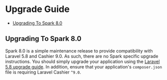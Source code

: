 # Upgrade Guide

- [Upgrading To Spark 8.0](#upgrade-spark-8.0)

<a name="upgrade-spark-8.0"></a>
## Upgrading To Spark 8.0

Spark 8.0 is a simple maintenance release to provide compatibility with Laravel 5.8 and Cashier 9.0. As such, there are no Spark specific upgrade instructions. You should simply upgrade your application using the [Laravel 5.8 upgrade guide](https://laravel.com/docs/5.8/upgrade). In addition, ensure that your application's `composer.json` file is requiring Laravel Cashier `^9.0`.
